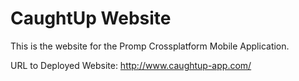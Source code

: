 # CaughtUp Website

This is the website for the Promp Crossplatform Mobile Application. 

URL to Deployed Website: http://www.caughtup-app.com/
